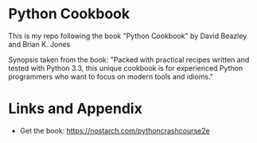 # Python Cookbook
This is my repo following the book "Python Cookbook" by David Beazley and Brian K. Jones

Synopsis taken from the book:
"Packed with practical recipes written and tested with Python 3.3, this unique cookbook is for experienced Python programmers who want to focus on modern tools and idioms."


Links and Appendix
========================================================

- Get the book: https://nostarch.com/pythoncrashcourse2e
